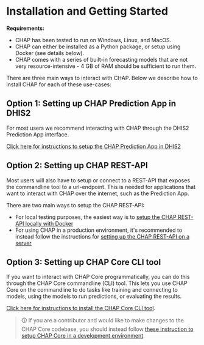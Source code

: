 # Installation and Getting Started

**Requirements:**

- CHAP has been tested to run on Windows, Linux, and MacOS. 
- CHAP can either be installed as a Python package, or setup using Docker (see details below). 
- CHAP comes with a series of built-in forecasting models that are not very resource-intensive - 4 GB of RAM should be sufficient to run them. 

There are three main ways to interact with CHAP. Below we describe how to install CHAP for each of these use-cases:

## Option 1: Setting up CHAP Prediction App in DHIS2

For most users we recommend interacting with CHAP through the DHIS2 Prediction App interface. 

[Click here for instructions to setup the CHAP Prediction App in DHIS2](prediction-app-setup)

## Option 2: Setting up CHAP REST-API

Most users will also have to setup or connect to a REST-API that exposes the commandline tool to a url-endpoint. This is needed for applications that want to interact with CHAP over the internet, such as the Prediction App. 

There are two main ways to setup the CHAP REST-API:

- For local testing purposes, the easiest way is to [setup the CHAP REST-API locally with Docker](docker-compose-doc)
- For using CHAP in a production environment, it's recommended to instead follow the instructions for [setting up the CHAP REST-API on a server](running-chap-on-server)

## Option 3: Setting up CHAP Core CLI tool

If you want to interact with CHAP Core programmatically, you can do this through the CHAP Core commandline (CLI) tool. This lets you use CHAP Core on the commandline to do tasks like training and connecting to models, using the models to run predictions, or evaluating the results. 

[Click here for instructions to install the CHAP Core CLI tool](chap-core-setup). 

> &#x1F6C8; If you are a contributor and would like to make changes to the CHAP Core codebase, you should instead follow [these instruction to setup CHAP Core in a development environment](chap-contributor-setup). 

